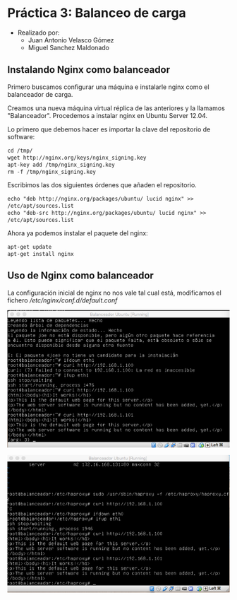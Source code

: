 **Práctica 3:** Balanceo de carga
==================

- Realizado por:
	+ Juan Antonio Velasco Gómez
	+ Miguel Sanchez Maldonado

Instalando Nginx como balanceador
------------------

Primero buscamos configurar una máquina e instalarle nginx como el balanceador de carga.

Creamos una nueva máquina virtual réplica de las anteriores y la llamamos "Balanceador". Procedemos a instalar nginx en Ubuntu Server 12.04.

Lo primero que debemos hacer es importar la clave del repositorio de software:

	cd /tmp/
	wget http://nginx.org/keys/nginx_signing.key
	apt-key add /tmp/nginx_signing.key
	rm -f /tmp/nginx_signing.key

Escribimos las dos siguientes órdenes que añaden el repositorio.

	echo "deb http://nginx.org/packages/ubuntu/ lucid nginx" >> /etc/apt/sources.list
	echo "deb-src http://nginx.org/packages/ubuntu/ lucid nginx" >> /etc/apt/sources.list

Ahora ya podemos instalar el paquete del nginx:

	apt-get update
	apt-get install nginx

Uso de Nginx como balanceador
------------------

La configuración inicial de nginx no nos vale tal cual está, modificamos el fichero */etc/nginx/conf.d/default.conf*

![Captura 1](images/nginx.png)



![Captura 2](images/haproxy.png)